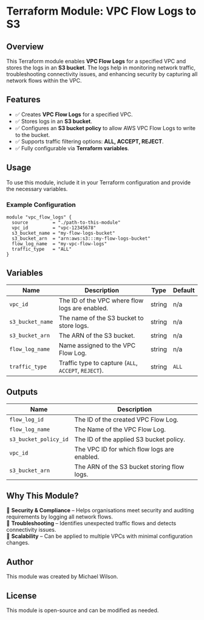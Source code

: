 # Terraform Module: VPC Flow Logs to S3

## Overview

This Terraform module enables **VPC Flow Logs** for a specified VPC and stores the logs in an **S3 bucket**. The logs help in monitoring network traffic, troubleshooting connectivity issues, and enhancing security by capturing all network flows within the VPC.

## Features

- ✅ Creates **VPC Flow Logs** for a specified VPC.  
- ✅ Stores logs in an **S3 bucket**.  
- ✅ Configures an **S3 bucket policy** to allow AWS VPC Flow Logs to write to the bucket.  
- ✅ Supports traffic filtering options: **ALL, ACCEPT, REJECT**.  
- ✅ Fully configurable via **Terraform variables**.  

## Usage

To use this module, include it in your Terraform configuration and provide the necessary variables.

### Example Configuration

```hcl
module "vpc_flow_logs" {
  source         = "./path-to-this-module"
  vpc_id         = "vpc-12345678"
  s3_bucket_name = "my-flow-logs-bucket"
  s3_bucket_arn  = "arn:aws:s3:::my-flow-logs-bucket"
  flow_log_name  = "my-vpc-flow-logs"
  traffic_type   = "ALL"
}
```

## Variables

| Name            | Description                                        | Type   | Default |
|----------------|----------------------------------------------------|--------|---------|
| `vpc_id`       | The ID of the VPC where flow logs are enabled.    | string | n/a     |
| `s3_bucket_name` | The name of the S3 bucket to store logs.        | string | n/a     |
| `s3_bucket_arn`  | The ARN of the S3 bucket.                       | string | n/a     |
| `flow_log_name`  | Name assigned to the VPC Flow Log.              | string | n/a     |
| `traffic_type`   | Traffic type to capture (`ALL`, `ACCEPT`, `REJECT`). | string | `ALL`   |

## Outputs

| Name                | Description                                  |
|--------------------|------------------------------------------|
| `flow_log_id`     | The ID of the created VPC Flow Log.      |
| `flow_log_name`   | The Name of the VPC Flow Log.            |
| `s3_bucket_policy_id` | The ID of the applied S3 bucket policy. |
| `vpc_id`          | The VPC ID for which flow logs are enabled. |
| `s3_bucket_arn`   | The ARN of the S3 bucket storing flow logs. |

## Why This Module?

🔹 **Security & Compliance** – Helps organisations meet security and auditing requirements by logging all network flows.  
🔹 **Troubleshooting** – Identifies unexpected traffic flows and detects connectivity issues.  
🔹 **Scalability** – Can be applied to multiple VPCs with minimal configuration changes.  

## Author

This module was created by Michael Wilson.

## License

This module is open-source and can be modified as needed.
